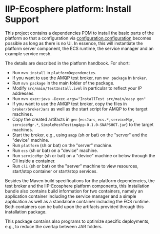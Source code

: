 # IIP-Ecosphere platform: Install Support

This project contains a dependencies POM to install the basic parts of the platform so that a configuration via [configuration.configuration](../configuration/configuration/README.md) becomes possible as long as there is no UI. In essence, this will instantiate the platform server component, the ECS runtime, the service manager and an example service mesh.

The details are described in the platform handbook. For short:
  * Run `mvn install` in `platformDependencies`.
  * If you want to use the AMQP test broker, run `mvn package` in `broker`.
  * Run `mvn package` in the main folder of the package.
  * Modify `src/main/TestInstall.ivml` in particular to reflect your IP addresses.
  * Run `mvn exec:java -Dexec.args="InstallTest src/main/easy gen"`
  * If you want to use the AMQP test broker, copy the files in `broker/brokerJars` as well as the start script for AMQP to the target machines.
  * Copy the created artifacts in `gen` (`ecsJars`, `ecs.*`, `serviceMgr`, `serviceMgr.*`, `SimpleMeshTestingApp-0.1.0-SNAPSHOT.jar`) to the target machines.
  * Start the broker, e.g., using `amqp` (sh or bat) on the "server" and the "device" machine.
  * Run `platform` (sh or bat) on the "server" machine.
  * Run `ecs` (sh or bat) on a "device" machine.
  * Run `serviceMgr` (sh or bat) on a "device" machine or below through the Cli inside a container.
  * Run `cli` (sh or bat) on the "server" machine to view resources, start/stop container or start/stop services.
  
Besides the Maven build specifications for the platform dependencies, the test broker and the IIP-Ecosphere platform components, this Installation bundle also contains build information for two containers, namely an application container including the service manager and a simple application as well as a standalone container including the ECS runtime. Both containers can be build upon the artifacts provided through this installation package. 

This package contains also programs to optimize specific deployments, e.g., to reduce the overlap between JAR folders.